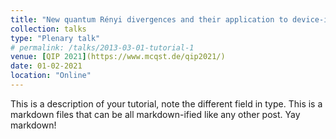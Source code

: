 ```yaml
---
title: "New quantum Rényi divergences and their application to device-independent crytography and quantum Shannon theory"
collection: talks
type: "Plenary talk"
# permalink: /talks/2013-03-01-tutorial-1
venue: [QIP 2021](https://www.mcqst.de/qip2021/)
date: 01-02-2021
location: "Online"
---
```


This is a description of your tutorial, note the different field in type. This is a markdown files that can be all markdown-ified like any other post. Yay markdown!
